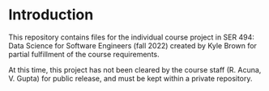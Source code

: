 ﻿# Introduction
This repository contains files for the individual course project in SER 494: Data Science for Software Engineers (fall 2022) created by Kyle Brown for partial fulfillment of the course requirements.

At this time, this project has not been cleared by the course staff (R. Acuna, V. Gupta) for public release, and must be kept within a private repository.
